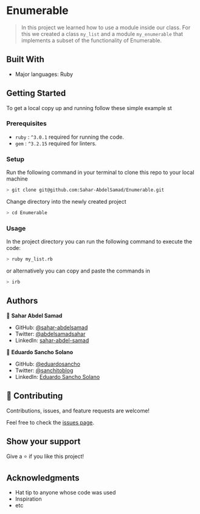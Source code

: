 # Enumerable

> In this project we learned how to use a module inside our class. For this we created a class `my_list` and a module `my_enumerable` that implements a subset of the functionality of Enumerable.

## Built With

- Major languages: Ruby

## Getting Started

To get a local copy up and running follow these simple example st

### Prerequisites
- `ruby` : `^3.0.1` required for running the code.
- `gem` : `^3.2.15` required for linters.

### Setup
Run the following command in your terminal to clone this repo to your local machine
```bash
> git clone git@github.com:Sahar-AbdelSamad/Enumerable.git
```
Change directory into the newly created project
```bash
> cd Enumerable
```

### Usage


In the project directory you can run the following command to execute the code:
```bash
> ruby my_list.rb
```

or alternatively you can copy and paste the commands in

```bash
> irb 
```

## Authors

👤 **Sahar Abdel Samad**

- GitHub: [@sahar-abdelsamad](https://github.com/Sahar-AbdelSamad)
- Twitter: [@abdelsamadsahar](https://twitter.com/AbdelSamadSahar)
- LinkedIn: [sahar-abdel-samad](https://www.linkedin.com/in/sahar-abdel-samad/)

👤 **Eduardo Sancho Solano**

- GitHub: [@eduardosancho](https://github.com/eduardosancho)
- Twitter: [@sanchitoblog](https://twitter.com/sanchitoblog)
- LinkedIn: [Eduardo Sancho Solano](https://www.linkedin.com/in/eduardo-sancho-solano/)

## 🤝 Contributing

Contributions, issues, and feature requests are welcome!

Feel free to check the [issues page](../../issues/).

## Show your support

Give a ⭐️ if you like this project!

## Acknowledgments

- Hat tip to anyone whose code was used
- Inspiration
- etc
